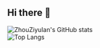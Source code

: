 ## Hi there 👋
![ZhouZiyuIan's GitHub stats](https://github-readme-stats.vercel.app/api?username=ZhouZiyuIan)  
![Top Langs](https://github-readme-stats.vercel.app/api/top-langs/?username=ZhouZiyuIan)
<!--
**ZhouZiyuIan/zhouziyuian** is a ✨ _special_ ✨ repository because its `README.md` (this file) appears on your GitHub profile.

Here are some ideas to get you started:

- 🔭 I’m currently working on ...
- 🌱 I’m currently learning ...
- 👯 I’m looking to collaborate on ...
- 🤔 I’m looking for help with ...
- 💬 Ask me about ...
- 📫 How to reach me: ...
- 😄 Pronouns: ...
- ⚡ Fun fact: ...
-->
